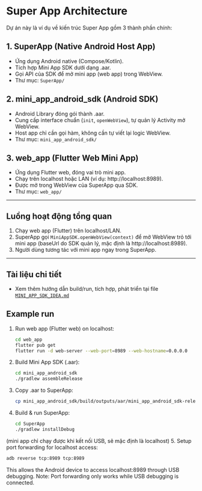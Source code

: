 # Super App Architecture

Dự án này là ví dụ về kiến trúc Super App gồm 3 thành phần chính:

## 1. SuperApp (Native Android Host App)
- Ứng dụng Android native (Compose/Kotlin).
- Tích hợp Mini App SDK dưới dạng .aar.
- Gọi API của SDK để mở mini app (web app) trong WebView.
- Thư mục: `SuperApp/`

## 2. mini_app_android_sdk (Android SDK)
- Android Library đóng gói thành .aar.
- Cung cấp interface chuẩn (`init`, `openWebView`), tự quản lý Activity mở WebView.
- Host app chỉ cần gọi hàm, không cần tự viết lại logic WebView.
- Thư mục: `mini_app_android_sdk/`

## 3. web_app (Flutter Web Mini App)
- Ứng dụng Flutter web, đóng vai trò mini app.
- Chạy trên localhost hoặc LAN (ví dụ: http://localhost:8989).
- Được mở trong WebView của SuperApp qua SDK.
- Thư mục: `web_app/`

---

## Luồng hoạt động tổng quan
1. Chạy web app (Flutter) trên localhost/LAN.
2. SuperApp gọi `MiniAppSDK.openWebView(context)` để mở WebView trỏ tới mini app (baseUrl do SDK quản lý, mặc định là http://localhost:8989).
3. Người dùng tương tác với mini app ngay trong SuperApp.

---

## Tài liệu chi tiết
- Xem thêm hướng dẫn build/run, tích hợp, phát triển tại file [`MINI_APP_SDK_IDEA.md`](./MINI_APP_SDK_IDEA.md) 

## Example run 
1. Run web app (Flutter web) on localhost:
   ```sh
   cd web_app
   flutter pub get
   flutter run -d web-server --web-port=8989 --web-hostname=0.0.0.0
   ```

2. Build Mini App SDK (.aar):
   ```sh
   cd mini_app_android_sdk
   ./gradlew assembleRelease
   ```

3. Copy .aar to SuperApp:
   ```sh
   cp mini_app_android_sdk/build/outputs/aar/mini_app_android_sdk-release.aar SuperApp/app/libs/
   ```

4. Build & run SuperApp:
   ```sh
   cd SuperApp
   ./gradlew installDebug
   ```
(mini app chỉ chạy được khi kết nối USB, sẽ mặc định là localhost)
5. Setup port forwarding for localhost access:
   ```sh
   adb reverse tcp:8989 tcp:8989
   ```
   This allows the Android device to access localhost:8989 through USB debugging.
   Note: Port forwarding only works while USB debugging is connected.

